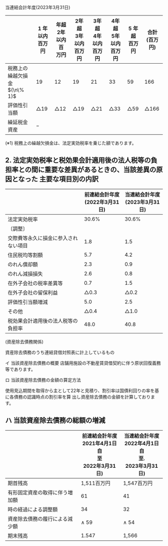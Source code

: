 当連結会計年度(2023年3月31日)

|                         | 1 年以内<br>百万円   | 年超<br>2年以内<br>百<br>万円 | 2年超<br>3年以内<br>百万円 | 3年超<br>4年以内<br>百万円 | 4年超<br>5年以内<br>百万円 | 5 年超<br>百万円    | 合計<br>(百万円)     |
|-------------------------|----------------|-----------------------|--------------------|--------------------|--------------------|----------------|-----------------|
| 税務上の繰越欠損金<br>$(\n\% 1)$ | 19             | 12                    | 19                 | 21                 | 33                 | 59             | 166             |
| 評価性引当額                  | $\triangle 19$ | $\triangle 12$        | $\triangle 19$     | $\triangle 21$     | $\triangle 33$     | $\triangle 59$ | $\triangle 166$ |
| 繰延税金資産                  | $-$            |                       |                    |                    |                    |                |                 |

(※1) 税務上の繰越欠損金は、法定実効税率を乗じた額であります。

## 2. 法定実効税率と税効果会計適用後の法人税等の負担率との間に重要な差異があるときの、当該差異の原因となった 主要な項目別の内訳

|                    | 前連結会計年度<br>(2022年3月31日) | 当連結会計年度<br>(2023年3月31日) |
|--------------------|-------------------------|-------------------------|
| 法定実効税率             | 30.6%                   | 30.6%                   |
| 〔調整〕               |                         |                         |
| 交際費等永久に損金に参入されない項目 | 1.8                     | 1.5                     |
| 住民税均等割額            | 5.7                     | 4.2                     |
| のれん償却額             | 2.3                     | 0.9                     |
| のれん減損損失            | 2.6                     | 0.8                     |
| 在外子会社の税率差異等        | 0.7                     | 1.5                     |
| 在外子会社の留保利益         | $\triangle 0.3$         | $\triangle 0.2$         |
| 評価性引当額増減           | 5.0                     | 2.5                     |
| その他                | $\triangle 0.4$         | $\triangle 1.0$         |
| 税効果会計適用後の法人税等の負担率  | 48.0                    | 40.8                    |

(資産除去債務関係)

資産除去債務のうち連結貸借対照表に計上しているもの

イ 当該資産除去債務の概要 店舗用施設の不動産賃貸借契約に伴う原状回復義務等であります。

ロ 当該資産除去債務の金額の算定方法

使用見込期間を取得から主として22年と見積り、割引率は国債利回りの率を基に各債務の認識時点の割引率を算 出し資産除去債務の金額を計算しております。

## ハ 当該資産除去債務の総額の増減

|                 | 前連結会計年度<br>2021年4月1日<br>自<br>至<br>2022年3月31日) | 当連結会計年度<br>2022年4月1日<br>自<br>至.<br>2023年3月31日) |
|-----------------|-----------------------------------------------|------------------------------------------------|
| 期首残高            | 1,511百万円                                      | 1,547百万円                                       |
| 有形固定資産の取得に伴う増加額 | 61                                            | 41                                             |
| 時の経過による調整額      | 34                                            | 32                                             |
| 資産除去債務の履行による減少額 | $\wedge$ 59                                   | $\wedge$ 54                                    |
| 期末残高            | 1.547                                         | 1,566                                          |